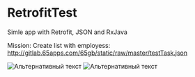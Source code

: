 # RetrofitTest
Simle app with Retrofit, JSON and RxJava

Mission: Create list with employess: 
http://gitlab.65apps.com/65gb/static/raw/master/testTask.json

![Альтернативный текст](http://www.picshare.ru/uploads/191029/IP0NKzAcs0.jpg)
![Альтернативный текст](http://www.picshare.ru/uploads/191029/3LYmKrcXMy.jpg)
